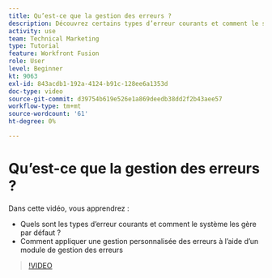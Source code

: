 ```yaml
---
title: Qu’est-ce que la gestion des erreurs ?
description: Découvrez certains types d’erreur courants et comment le système les gère par défaut, puis comment appliquer une gestion personnalisée des erreurs dans [!DNL Adobe Workfront Fusion].
activity: use
team: Technical Marketing
type: Tutorial
feature: Workfront Fusion
role: User
level: Beginner
kt: 9063
exl-id: 843acdb1-192a-4124-b91c-128ee6a1353d
doc-type: video
source-git-commit: d39754b619e526e1a869deedb38dd2f2b43aee57
workflow-type: tm+mt
source-wordcount: '61'
ht-degree: 0%

---
```


# Qu’est-ce que la gestion des erreurs ?

Dans cette vidéo, vous apprendrez :

* Quels sont les types d’erreur courants et comment le système les gère par défaut ?
* Comment appliquer une gestion personnalisée des erreurs à l’aide d’un module de gestion des erreurs

>[!VIDEO](https://video.tv.adobe.com/v/335304/?quality=12)
